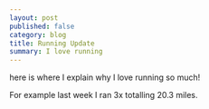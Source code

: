 ```yaml
---
layout: post
published: false
category: blog
title: Running Update 
summary: I love running
---
```

here is where I explain why I love running so much!

For example last week I ran 3x totalling 20.3 miles.
